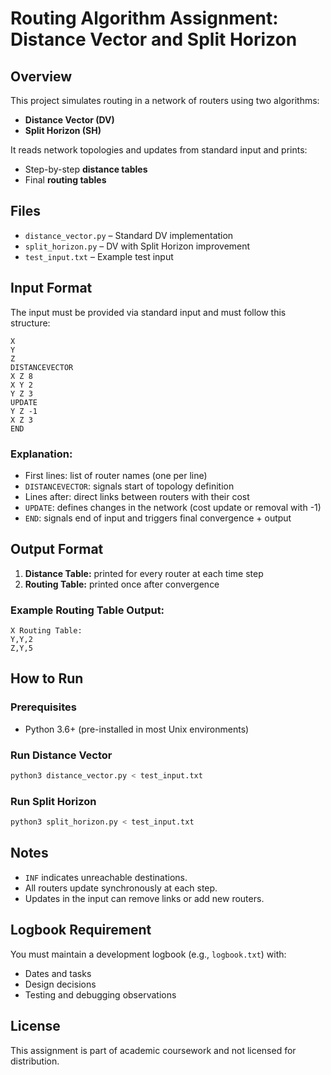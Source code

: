 # Routing Algorithm Assignment: Distance Vector and Split Horizon

## Overview
This project simulates routing in a network of routers using two algorithms:
- **Distance Vector (DV)**
- **Split Horizon (SH)**

It reads network topologies and updates from standard input and prints:
- Step-by-step **distance tables**
- Final **routing tables**

## Files

- `distance_vector.py` – Standard DV implementation
- `split_horizon.py` – DV with Split Horizon improvement
- `test_input.txt` – Example test input

## Input Format
The input must be provided via standard input and must follow this structure:

```text
X
Y
Z
DISTANCEVECTOR
X Z 8
X Y 2
Y Z 3
UPDATE
Y Z -1
X Z 3
END
```

### Explanation:
- First lines: list of router names (one per line)
- `DISTANCEVECTOR`: signals start of topology definition
- Lines after: direct links between routers with their cost
- `UPDATE`: defines changes in the network (cost update or removal with -1)
- `END`: signals end of input and triggers final convergence + output

## Output Format

1. **Distance Table:** printed for every router at each time step
2. **Routing Table:** printed once after convergence

### Example Routing Table Output:
```text
X Routing Table:
Y,Y,2
Z,Y,5
```

## How to Run

### Prerequisites
- Python 3.6+ (pre-installed in most Unix environments)

### Run Distance Vector
```bash
python3 distance_vector.py < test_input.txt
```

### Run Split Horizon
```bash
python3 split_horizon.py < test_input.txt
```

## Notes
- `INF` indicates unreachable destinations.
- All routers update synchronously at each step.
- Updates in the input can remove links or add new routers.

## Logbook Requirement
You must maintain a development logbook (e.g., `logbook.txt`) with:
- Dates and tasks
- Design decisions
- Testing and debugging observations

## License
This assignment is part of academic coursework and not licensed for distribution.

